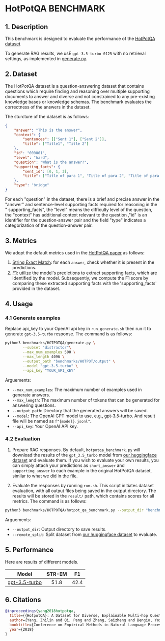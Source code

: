 # HotPotQA BENCHMARK

## 1. Description

This benchmark is designed to evaluate the performance of the [HotPotQA dataset](https://huggingface.co/datasets/hotpot_qa). 

To generate RAG results, we usE `gpt-3.5-turbo-0125` with no retrieval settings, as implemented in [generate.py](generate.py).

## 2. Dataset

The HotPotQA dataset is a question-answering dataset that contains questions which require finding and reasoning over multiple supporting documents to answer and  diverse and not constrained to any pre-existing knowledge bases or knowledge schemas. The benchmark evaluates the correctness of the answers in the dataset.

The sturcture of the dataset is as follows:
```json
{
    "answer": "This is the answer",
    "context": {
        "sentences": [["Sent 1"], ["Sent 2"]],
        "title": ["Title1", "Title 2"]
    },
    "id": "000001",
    "level": "hard",
    "question": "What is the answer?",
    "supporting_facts": {
        "sent_id": [0, 1, 3],
        "title": ["Title of para 1", "Title of para 2", "Title of para 3"]
    },
    "type": "bridge"
}
```

For each "question" in the dataset, there is a brief and precise answer in the "answer" and sentence-level supporting facts required for reasoning in the " supporting_facts", the "level" means the difficulty level of the question, the "context" has  additional context relevant to the question ,"id" is an identifier for the question-answer pair and the field "type" indicates a categorization of the question-answer pair.


## 3. Metrics

We adopt the default metrics used in the [HotPotQA paper](https://arxiv.org/abs/1809.09600) as follows:

1. [String Exact Match](../../rageval/metrics/_answer_exact_match.py): for each `answer`, check whether it is present in the predictions.
2. [F1](../../rageval/metrics/_answer_f1.py): utilize the model's predictions to extract supporting facts, which are identified by the model. Subsequently, we compute the F1 score by comparing these extracted supporting facts with the 'supporting_facts' provided in the dataset.


## 4. Usage

### 4.1 Generate examples

Replace api_key to your OpenAI api key in `run_generate.sh` then run it to generate `gpt-3.5-turbo` response. The command is as follows:

```bash
python3 benchmarks/HOTPOTQA/generate.py \
        --subset "distractor"\
        --max_num_examples 500 \
        --max_length 4096 \
        --output_path "benchmarks/HOTPOT/output" \
        --model "gpt-3.5-turbo" \
        --api_key "YOUR_API_KEY"
```

Arguements:

- `--max_num_examples`: The maximum number of examples used in generate answers.
- `--max_length`: The maximum number of tokens that can be generated for answering questions.
- `--output_path`: Directory that the generated answers will be saved.
- `--model`: The OpenAI GPT model to use, e.g., gpt-3.5-turbo. And result file will be named as `f"{model}.jsonl"`.
- `--api_key`: Your OpenAI API key.

### 4.2 Evaluation

1. Prepare RAG responses. By default, `hotpotqa_benchmark.py` will download the results of the `gpt_3.5_turbo` model from [our huggingface dataset](https://huggingface.co/datasets/golaxy/rag-bench) and evaluate them. If you wish to evaluate your own results, you can simply attach your predictions as `short_answer` and `supporting_answer`  to each example in the original HotPotQA dataset, similar to what we did in [the file](https://huggingface.co/datasets/golaxy/rag-bench/viewer/hotpot_qa/gpt_3.5-_turbo).

2. Evaluate the responses by running `run.sh`. This script initiates dataset evaluation, with all output files being saved in the output directory. The results will be stored in the `result/` path, which contains scores for all metrics. The command is as follows:

```bash
python3 benchmarks/HOTPOTQA/hotpot_qa_benchmark.py --output_dir "benchmarks/HOTPOTQA" --remote_split "gpt_3.5_turbo"
```

Arguements:

- `--output_dir`: Output directory to save results.
- `--remote_split`: Split dataset from [our huggingface dataset](https://huggingface.co/datasets/golaxy/rag-bench) to evaluate.

## 5. Performance

Here are results of different models.

| Model | STR-EM | F1 |
|:---:|:---:|:---:|
| [gpt-3.5-turbo](https://huggingface.co/datasets/golaxy/rag-bench/viewer/hotpot_qa/gpt_3.5-_turbo) | 51.8 | 42.4 |


## 6. Citations

``` bibtex
@inproceedings{yang2018hotpotqa,
  title={{HotpotQA}: A Dataset for Diverse, Explainable Multi-hop Question Answering},
  author={Yang, Zhilin and Qi, Peng and Zhang, Saizheng and Bengio, Yoshua and Cohen, William W. and Salakhutdinov, Ruslan and Manning, Christopher D.},
  booktitle={Conference on Empirical Methods in Natural Language Processing ({EMNLP})},
  year={2018}
}
```
